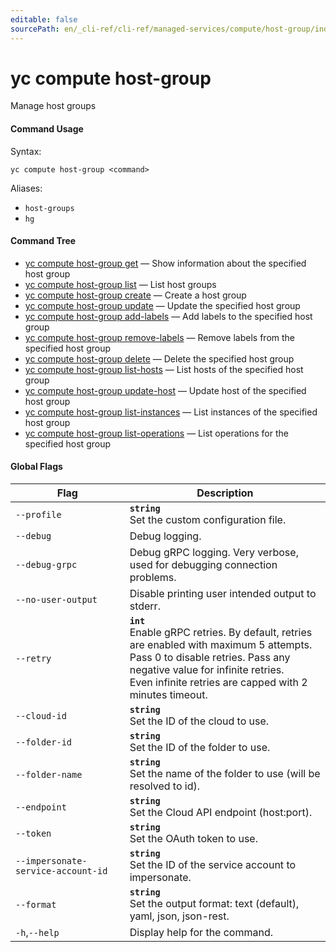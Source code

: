 ```yaml
---
editable: false
sourcePath: en/_cli-ref/cli-ref/managed-services/compute/host-group/index.md
---
```


# yc compute host-group

Manage host groups

#### Command Usage

Syntax: 

`yc compute host-group <command>`

Aliases: 

- `host-groups`
- `hg`

#### Command Tree

- [yc compute host-group get](get.md) — Show information about the specified host group
- [yc compute host-group list](list.md) — List host groups
- [yc compute host-group create](create.md) — Create a host group
- [yc compute host-group update](update.md) — Update the specified host group
- [yc compute host-group add-labels](add-labels.md) — Add labels to the specified host group
- [yc compute host-group remove-labels](remove-labels.md) — Remove labels from the specified host group
- [yc compute host-group delete](delete.md) — Delete the specified host group
- [yc compute host-group list-hosts](list-hosts.md) — List hosts of the specified host group
- [yc compute host-group update-host](update-host.md) — Update host of the specified host group
- [yc compute host-group list-instances](list-instances.md) — List instances of the specified host group
- [yc compute host-group list-operations](list-operations.md) — List operations for the specified host group

#### Global Flags

| Flag | Description |
|----|----|
|`--profile`|<b>`string`</b><br/>Set the custom configuration file.|
|`--debug`|Debug logging.|
|`--debug-grpc`|Debug gRPC logging. Very verbose, used for debugging connection problems.|
|`--no-user-output`|Disable printing user intended output to stderr.|
|`--retry`|<b>`int`</b><br/>Enable gRPC retries. By default, retries are enabled with maximum 5 attempts.<br/>Pass 0 to disable retries. Pass any negative value for infinite retries.<br/>Even infinite retries are capped with 2 minutes timeout.|
|`--cloud-id`|<b>`string`</b><br/>Set the ID of the cloud to use.|
|`--folder-id`|<b>`string`</b><br/>Set the ID of the folder to use.|
|`--folder-name`|<b>`string`</b><br/>Set the name of the folder to use (will be resolved to id).|
|`--endpoint`|<b>`string`</b><br/>Set the Cloud API endpoint (host:port).|
|`--token`|<b>`string`</b><br/>Set the OAuth token to use.|
|`--impersonate-service-account-id`|<b>`string`</b><br/>Set the ID of the service account to impersonate.|
|`--format`|<b>`string`</b><br/>Set the output format: text (default), yaml, json, json-rest.|
|`-h`,`--help`|Display help for the command.|
